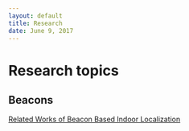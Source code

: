 ```yaml
--- 
layout: default
title: Research
date: June 9, 2017
---
```


# Research topics

## Beacons
[Related Works of Beacon Based Indoor Localization](Research/Beacon-Localization-Related-Works) 